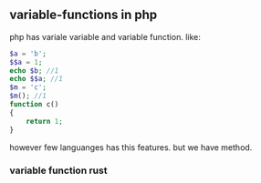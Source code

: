 ## variable-functions in php
php has variale variable and variable function.
like:
```php
$a = 'b';
$$a = 1;
echo $b; //1
echo $$a; //1
$m = 'c';
$m(); //1
function c()
{
    return 1;
}

```

however few languanges has this features. but we have method.
### variable function rust

